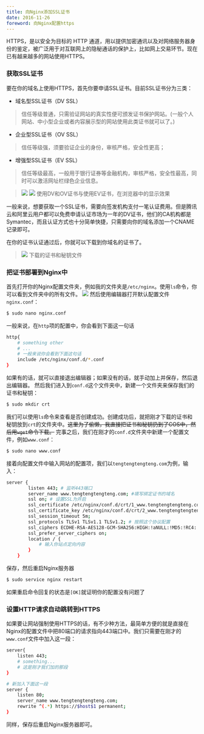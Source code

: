 ```yaml
---
title: 向Nginx添加SSL证书
date: 2016-11-26
foreword: 向Nginx配置https
---
```


HTTPS，是以安全为目标的 HTTP 通道，用以提供加密通讯以及对网络服务器身份的鉴定，被广泛用于对互联网上的隐秘通话的保护上，比如网上交易环节。现在已有越来越多的网站使用HTTPS。<!-- more -->

### 获取SSL证书
要在你的域名上使用HTTPS，首先你要申请SSL证书。目前SSL证书分为三类：

- 域名型SSL证书（DV SSL）
> 信任等级普通，只需验证网站的真实性便可颁发证书保护网站。(一般个人网站、中小型企业或者内容展示型的网站使用此类证书就可以了。)
- 企业型SSL证书（OV SSL） 
> 信任等级强，须要验证企业的身份，审核严格，安全性更高；
- 增强型SSL证书（EV SSL）
> 信任等级最高，一般用于银行证券等金融机构，审核严格，安全性最高，同时可以激活网址栏绿色企业信息。

> ![](http://morensblog-static.tengtengtengteng.com/img/post/20161126nginx-https-settings-1.png) 
> ![](http://morensblog-static.tengtengtengteng.com/img/post/20161126nginx-https-settings-2.png)
> 使用DV和OV证书与使用EV证书，在浏览器中的显示效果

一般来说，想要获取一个SSL证书，需要向签发机构支付一笔认证费用。但是腾讯云和阿里云用户都可以免费申请认证市场为一年的DV证书，他们的CA机构都是Symantec，而且认证方式也十分简单快捷，只需要向你的域名添加一个CNAME记录即可。

在你的证书认证通过后，你就可以下载到你域名的证书了。

> ![](http://morensblog-static.tengtengtengteng.com/img/post/20161126nginx-https-settings-3.png)
> 下载的证书和秘钥文件


### 把证书部署到Nginx中

首先打开你的Nginx配置文件夹，例如我的文件夹是`/etc/nginx`。使用`ls`命令，你可以看到文件夹中的所有文件。
![](http://morensblog-static.tengtengtengteng.com/img/post/20161126nginx-https-settings-4.png)
然后使用编辑器打开默认配置文件`nginx.conf`：

```bash
$ sudo nano nginx.conf
```

一般来说，在`http`项的配置中，你会看到下面这一句话
```bash
http{
    # something other
    # ...
    # 一般来说你会看到下面这句话
    include /etc/nginx/conf.d/*.conf
}
```

如果有的话，就可以直接退出编辑器；如果没有的话，就手动加上并保存，然后退出编辑器。
然后我们进入到`conf.d`这个文件夹中，新建一个文件夹来保存我们的证书和秘钥：
```bash
$ sudo mkdir crt
```
我们可以使用`ls`命令来查看是否创建成功。创建成功后，就把刚才下载的证书和秘钥放到`crt`的文件夹中。~~这里为了偷懒，我直接把证书和秘钥扔到了COS中，然后用`wget`命令下载。~~ 
完事之后，我们在刚才的`conf.d`文件夹中新建一个配置文件，例如`www.conf`：
```bash
$ sudo nano www.conf
```
接着向配置文件中输入网站的配置项，我们以`tengtengtengteng.com`为例，输入：
```bash
server {
        listen 443; # 监听443端口
        server_name www.tengtengtengteng.com; #填写绑定证书的域名
        ssl on; # 设置SSL为开启
        ssl_certificate /etc/nginx/conf.d/crt/1_www.tengtengtengteng.com_bundle.crt; # 刚才保存的证书文件
        ssl_certificate_key /etc/nginx/conf.d/crt/2_www.tengtengtengteng.com.key; # 刚才保存的秘钥文件
        ssl_session_timeout 5m;
        ssl_protocols TLSv1 TLSv1.1 TLSv1.2; # 按照这个协议配置
        ssl_ciphers ECDHE-RSA-AES128-GCM-SHA256:HIGH:!aNULL:!MD5:!RC4:!DHE;# 按照这个套件配置
        ssl_prefer_server_ciphers on;
        location / {
            # 输入你站点定向内容
        }
    }
```
保存，然后重启Nginx服务器
```bash
$ sudo service nginx restart
```
如果重启命令回复的状态是`[OK]`就证明你的配置没有问题了

### 设置HTTP请求自动跳转到HTTPS

如果要让网站强制使用HTTPS的话，有不少种方法，最简单方便的就是直接在Nginx的配置文件中把80端口的请求指向443端口中。我们只需要在刚才的`www.conf`文件中加入这一段：
```bash
server{
	listen 443;
	# something...
	# 这是刚才我们加的那段
}

# 新加入下面这一段
server {
    listen 80;
    server_name www.tengtengtengteng.com;
    rewrite ^(.*) https://$host$1 permanent;
}

```

同样，保存后重启Nginx服务器即可。
